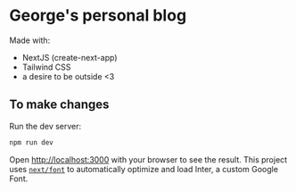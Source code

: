 # George's personal blog
Made with:
- NextJS (create-next-app)
- Tailwind CSS
- a desire to be outside <3

## To make changes
Run the dev server:

```bash
npm run dev
```

Open [http://localhost:3000](http://localhost:3000) with your browser to see the result.
This project uses [`next/font`](https://nextjs.org/docs/basic-features/font-optimization) to automatically optimize and load Inter, a custom Google Font.

